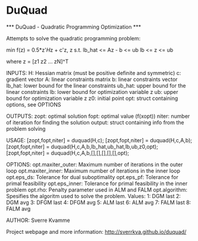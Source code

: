DuQuad
======


*** DuQuad - Quadratic Programming Optimization ***

 Attempts to solve the quadratic programming problem:


   min f(z) = 0.5*z'*H*z + c'z,
    z
       s.t.
       lb_hat <= Az - b <= ub
       lb <= z <= ub

where z = [z1 z2 ... zN]^T

INPUTS:
H:        Hessian matrix (must be positive definite and symmetric)
c:        gradient vector
A:        linear constraints matrix
b:        linear constraints vector
lb_hat:   lower bound for the linear constraints
ub_hat:   upper bound for the linear constraints
lb:       lower bound for optimization variable z
ub:       upper bound for optimization variable z
z0:       initial point
opt:      struct containing options, see OPTIONS

OUTPUTS:
zopt:     optimal solution
fopt:     optimal value (f(xopt))
niter:    number of iteration for finding the solution
output:   struct containing info from the problem solving

USAGE:
[zopt,fopt,niter] = duquad(H,c);
[zopt,fopt,niter] = duquad(H,c,A,b);
[zopt,fopt,niter] = duquad(H,c,A,b,lb_hat,ub_hat,lb,ub,z0,opt);
[zopt,fopt,niter] = duquad(H,c,A,b,[],[],[],[],[],opt);

OPTIONS:
opt.maxiter_outer:  Maximum number of iterations in the outer loop
opt.maxiter_inner:  Maximum number of iterations in the inner loop
opt.eps_ds:         Tolerance for dual suboptimality
opt.eps_pf:         Tolerance for primal feasibility
opt.eps_inner:      Tolerance for primal feasibility in the inner problem
opt.rho:            Penalty parameter used in ALM and FALM
opt.algorithm:      Spesifies the algoritm used to solve the problem. Values: 
                    1: DGM last
                    2: DGM avg
                    3: DFGM last
                    4: DFGM avg
                    5: ALM last
                    6: ALM avg
                    7: FALM last
                    8: FALM avg

AUTHOR:
Sverre Kvamme

Project webpage and more information:
http://sverrkva.github.io/duquad/

